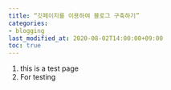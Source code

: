 ```yaml
---
title: “깃페이지를 이용하여 블로그 구축하기”
categories:
- blogging
last_modified_at: 2020-08-02T14:00:00+09:00
toc: true
---
```

1. this is a test page
2. For testing